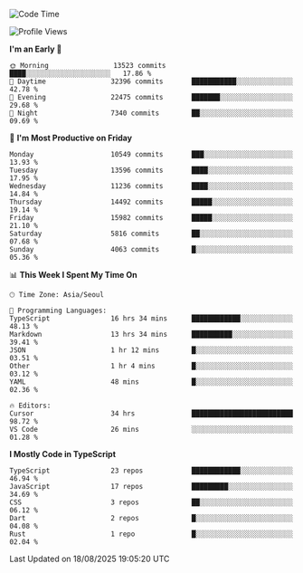 <!--START_SECTION:waka-->
![Code Time](http://img.shields.io/badge/Code%20Time-8%2C186%20hrs%2011%20mins-blue)

![Profile Views](http://img.shields.io/badge/Profile%20Views-0-blue)

**I'm an Early 🐤** 

```text
🌞 Morning                13523 commits       ████░░░░░░░░░░░░░░░░░░░░░   17.86 % 
🌆 Daytime                32396 commits       ███████████░░░░░░░░░░░░░░   42.78 % 
🌃 Evening                22475 commits       ███████░░░░░░░░░░░░░░░░░░   29.68 % 
🌙 Night                  7340 commits        ██░░░░░░░░░░░░░░░░░░░░░░░   09.69 % 
```
📅 **I'm Most Productive on Friday** 

```text
Monday                   10549 commits       ███░░░░░░░░░░░░░░░░░░░░░░   13.93 % 
Tuesday                  13596 commits       ████░░░░░░░░░░░░░░░░░░░░░   17.95 % 
Wednesday                11236 commits       ████░░░░░░░░░░░░░░░░░░░░░   14.84 % 
Thursday                 14492 commits       █████░░░░░░░░░░░░░░░░░░░░   19.14 % 
Friday                   15982 commits       █████░░░░░░░░░░░░░░░░░░░░   21.10 % 
Saturday                 5816 commits        ██░░░░░░░░░░░░░░░░░░░░░░░   07.68 % 
Sunday                   4063 commits        █░░░░░░░░░░░░░░░░░░░░░░░░   05.36 % 
```


📊 **This Week I Spent My Time On** 

```text
🕑︎ Time Zone: Asia/Seoul

💬 Programming Languages: 
TypeScript               16 hrs 34 mins      ████████████░░░░░░░░░░░░░   48.13 % 
Markdown                 13 hrs 34 mins      ██████████░░░░░░░░░░░░░░░   39.41 % 
JSON                     1 hr 12 mins        █░░░░░░░░░░░░░░░░░░░░░░░░   03.51 % 
Other                    1 hr 4 mins         █░░░░░░░░░░░░░░░░░░░░░░░░   03.12 % 
YAML                     48 mins             █░░░░░░░░░░░░░░░░░░░░░░░░   02.36 % 

🔥 Editors: 
Cursor                   34 hrs              █████████████████████████   98.72 % 
VS Code                  26 mins             ░░░░░░░░░░░░░░░░░░░░░░░░░   01.28 % 
```

**I Mostly Code in TypeScript** 

```text
TypeScript               23 repos            ████████████░░░░░░░░░░░░░   46.94 % 
JavaScript               17 repos            █████████░░░░░░░░░░░░░░░░   34.69 % 
CSS                      3 repos             ██░░░░░░░░░░░░░░░░░░░░░░░   06.12 % 
Dart                     2 repos             █░░░░░░░░░░░░░░░░░░░░░░░░   04.08 % 
Rust                     1 repo              █░░░░░░░░░░░░░░░░░░░░░░░░   02.04 % 
```




 Last Updated on 18/08/2025 19:05:20 UTC
<!--END_SECTION:waka-->
